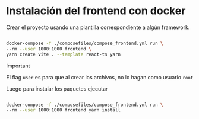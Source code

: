 # Instalación del frontend con docker

Crear el proyecto usando una plantilla correspondiente a algún framework.

```bash

docker-compose -f ./composefiles/compose_frontend.yml run \
--rm --user 1000:1000 frontend \
yarn create vite . --template react-ts yarn

```
> [!IMPORTANT]
> El flag `user` es para que al crear los archivos, no lo hagan como usuario 
> `root`

Luego para instalar los paquetes ejecutar

```bash

docker-compose -f ./composefiles/compose_frontend.yml run \
--rm --user 1000:1000 frontend yarn install

```